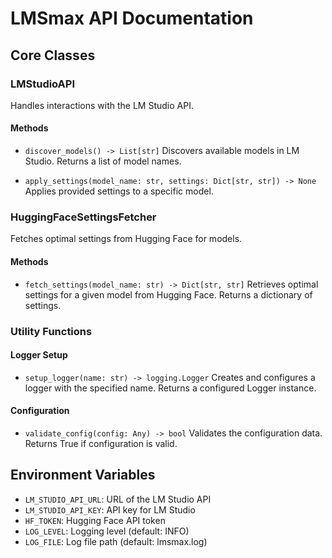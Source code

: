 # LMSmax API Documentation

## Core Classes

### LMStudioAPI

Handles interactions with the LM Studio API.

#### Methods

- `discover_models() -> List[str]`
  Discovers available models in LM Studio.
  Returns a list of model names.

- `apply_settings(model_name: str, settings: Dict[str, str]) -> None`
  Applies provided settings to a specific model.

### HuggingFaceSettingsFetcher

Fetches optimal settings from Hugging Face for models.

#### Methods

- `fetch_settings(model_name: str) -> Dict[str, str]`
  Retrieves optimal settings for a given model from Hugging Face.
  Returns a dictionary of settings.

### Utility Functions

#### Logger Setup

- `setup_logger(name: str) -> logging.Logger`
  Creates and configures a logger with the specified name.
  Returns a configured Logger instance.

#### Configuration

- `validate_config(config: Any) -> bool`
  Validates the configuration data.
  Returns True if configuration is valid.

## Environment Variables

- `LM_STUDIO_API_URL`: URL of the LM Studio API
- `LM_STUDIO_API_KEY`: API key for LM Studio
- `HF_TOKEN`: Hugging Face API token
- `LOG_LEVEL`: Logging level (default: INFO)
- `LOG_FILE`: Log file path (default: lmsmax.log)